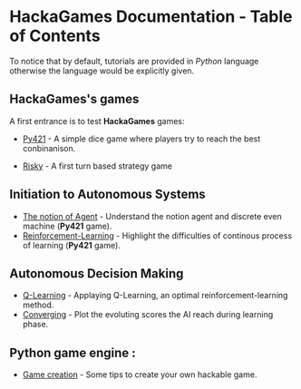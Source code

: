 # HackaGames Documentation - Table of Contents

To notice that by default, tutorials are provided in _Python_ language otherwise the language would be explicitly given. 

## HackaGames's games

A first entrance is to test **HackaGames** games:

- [Py421](./tuto-game-py421.md) - A simple dice game where players try to reach the best conbinanison.
<!-- [TicTacToe](./tuto-game-tictactoe.md) - Classical TicTacToe and its Ultimate evolution -->
- [Risky](./tuto-game-risky.md) - A first turn based strategy game

<!-- ## HackaGames Philosophy -->

<!-- [Piece-of-data object](./tuto-phy-pod.md) - Work-in-progress. -->
<!-- [Client-Server Model](./tuto-client-server.md) - Work-in-progress. -->

## Initiation to Autonomous Systems

- [The notion of Agent](./tuto-initai-agent.md) - Understand the notion agent and discrete even machine (**Py421** game).
- [Reinforcement-Learning](./tuto-initai-rl.md) - Highlight the difficulties of continous process of learning (**Py421** game).
<!-- - [The notion of policy](./tuto-initai-rl.md) -->
<!-- - [automata](./tuto-initai-rl.md) Risky -->

## Autonomous Decision Making

- [Q-Learning](./tuto-decma-qlearning.md) - Applaying Q-Learning, an optimal reinforcement-learning method.
- [Converging](./tuto-decma-converging.md) - Plot the evoluting scores the AI reach during learning phase.

<!-- [SARSA-Learning](./tuto-decma-qlearning.md) - Applaying Q-Learning a to **Py421** game. -->

<!--
- [Speed-Up-Learning].
- [Model-Learning].
- [Decision Tree]. Applaying Decision Tree. -->

<!--
- [Decision Tree]() - Applaying Decision Tree.
- [Alpha-Beta]() - 
- [Factorized Q-Learning]() - Applaying Decision-Tree technics combined to Q-Learning with 421 game.
- [Decision Tree v2]() - Use Object-Oriented Programming to 
- [Q-Learning]() - Applaying Q-Learning to 421 game.
- [Factorized Q-Learning]() - Applaying Q-Learning to 421 game.
-->

<!--
## The clients :
-->

## Python game engine :

- [Game creation](./tuto-engine-gamecreation-python.md) - Some tips to create your own hackable game.

<!--
## hackalib, C game engine :
-->


